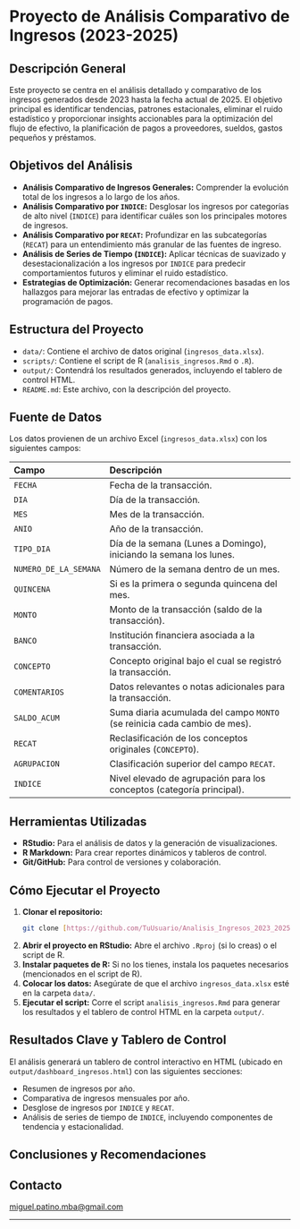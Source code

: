 # Proyecto de Análisis Comparativo de Ingresos (2023-2025)

## Descripción General

Este proyecto se centra en el análisis detallado y comparativo de los ingresos generados desde 2023 hasta la fecha actual de 2025. El objetivo principal es identificar tendencias, patrones estacionales, eliminar el ruido estadístico y proporcionar insights accionables para la optimización del flujo de efectivo, la planificación de pagos a proveedores, sueldos, gastos pequeños y préstamos.

## Objetivos del Análisis

* **Análisis Comparativo de Ingresos Generales:** Comprender la evolución total de los ingresos a lo largo de los años.
* **Análisis Comparativo por `INDICE`:** Desglosar los ingresos por categorías de alto nivel (`INDICE`) para identificar cuáles son los principales motores de ingresos.
* **Análisis Comparativo por `RECAT`:** Profundizar en las subcategorías (`RECAT`) para un entendimiento más granular de las fuentes de ingreso.
* **Análisis de Series de Tiempo (`INDICE`):** Aplicar técnicas de suavizado y desestacionalización a los ingresos por `INDICE` para predecir comportamientos futuros y eliminar el ruido estadístico.
* **Estrategias de Optimización:** Generar recomendaciones basadas en los hallazgos para mejorar las entradas de efectivo y optimizar la programación de pagos.

## Estructura del Proyecto

* `data/`: Contiene el archivo de datos original (`ingresos_data.xlsx`).
* `scripts/`: Contiene el script de R (`analisis_ingresos.Rmd` o `.R`).
* `output/`: Contendrá los resultados generados, incluyendo el tablero de control HTML.
* `README.md`: Este archivo, con la descripción del proyecto.

## Fuente de Datos

Los datos provienen de un archivo Excel (`ingresos_data.xlsx`) con los siguientes campos:

| Campo                | Descripción                                                                                              |
| :------------------- | :------------------------------------------------------------------------------------------------------- |
| `FECHA`              | Fecha de la transacción.                                                                                |
| `DIA`                | Día de la transacción.                                                                                   |
| `MES`                | Mes de la transacción.                                                                                   |
| `ANIO`               | Año de la transacción.                                                                                   |
| `TIPO_DIA`           | Día de la semana (Lunes a Domingo), iniciando la semana los lunes.                                      |
| `NUMERO_DE_LA_SEMANA` | Número de la semana dentro de un mes.                                                                    |
| `QUINCENA`           | Si es la primera o segunda quincena del mes.                                                            |
| `MONTO`              | Monto de la transacción (saldo de la transacción).                                                      |
| `BANCO`              | Institución financiera asociada a la transacción.                                                        |
| `CONCEPTO`           | Concepto original bajo el cual se registró la transacción.                                               |
| `COMENTARIOS`        | Datos relevantes o notas adicionales para la transacción.                                                |
| `SALDO_ACUM`         | Suma diaria acumulada del campo `MONTO` (se reinicia cada cambio de mes).                                |
| `RECAT`              | Reclasificación de los conceptos originales (`CONCEPTO`).                                                |
| `AGRUPACION`         | Clasificación superior del campo `RECAT`.                                                                |
| `INDICE`             | Nivel elevado de agrupación para los conceptos (categoría principal).                                    |

## Herramientas Utilizadas

* **RStudio:** Para el análisis de datos y la generación de visualizaciones.
* **R Markdown:** Para crear reportes dinámicos y tableros de control.
* **Git/GitHub:** Para control de versiones y colaboración.

## Cómo Ejecutar el Proyecto

1.  **Clonar el repositorio:**
    ```bash
    git clone [https://github.com/TuUsuario/Analisis_Ingresos_2023_2025.git](https://github.com/TuUsuario/Analisis_Ingresos_2023_2025.git)
    ```
2.  **Abrir el proyecto en RStudio:** Abre el archivo `.Rproj` (si lo creas) o el script de R.
3.  **Instalar paquetes de R:** Si no los tienes, instala los paquetes necesarios (mencionados en el script de R).
4.  **Colocar los datos:** Asegúrate de que el archivo `ingresos_data.xlsx` esté en la carpeta `data/`.
5.  **Ejecutar el script:** Corre el script `analisis_ingresos.Rmd` para generar los resultados y el tablero de control HTML en la carpeta `output/`.

## Resultados Clave y Tablero de Control

El análisis generará un tablero de control interactivo en HTML (ubicado en `output/dashboard_ingresos.html`) con las siguientes secciones:

* Resumen de ingresos por año.
* Comparativa de ingresos mensuales por año.
* Desglose de ingresos por `INDICE` y `RECAT`.
* Análisis de series de tiempo de `INDICE`, incluyendo componentes de tendencia y estacionalidad.

## Conclusiones y Recomendaciones



## Contacto


miguel.patino.mba@gmail.com


---
